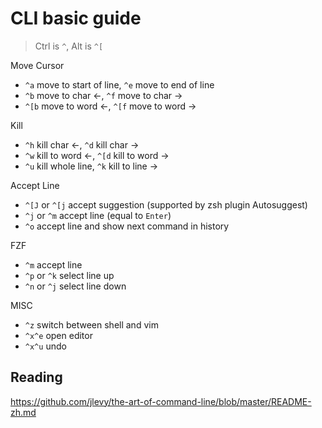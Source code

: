 # CLI basic guide

> Ctrl is `^`, Alt is `^[`

Move Cursor

- `^a` move to start of line, `^e` move to end of line
- `^b` move to char ←, `^f` move to char →
- `^[b` move to word ←, `^[f` move to word →

Kill
- `^h` kill char ←, `^d` kill char →
- `^w` kill to word ←, `^[d` kill to word →
- `^u` kill whole line, `^k` kill to line →

Accept Line
- `^[J` or `^[j` accept suggestion (supported by zsh plugin Autosuggest)
- `^j` or `^m` accept line (equal to `Enter`)
- `^o` accept line and show next command in history

FZF
- `^m` accept line
- `^p` or `^k` select line up
- `^n` or `^j` select line down

MISC
- `^z` switch between shell and vim
- `^x^e` open editor
- `^x^u` undo

## Reading
https://github.com/jlevy/the-art-of-command-line/blob/master/README-zh.md
